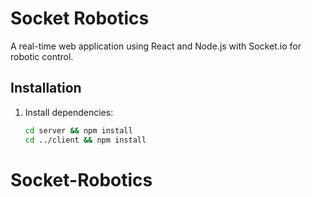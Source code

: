 # Socket Robotics

A real-time web application using React and Node.js with Socket.io for robotic control.

## Installation

1. Install dependencies:

   ```bash
   cd server && npm install
   cd ../client && npm install
   ```
# Socket-Robotics
